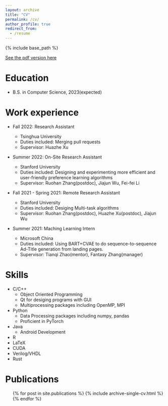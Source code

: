 ```yaml
---
layout: archive
title: "CV"
permalink: /cv/
author_profile: true
redirect_from:
  - /resume
---
```


{% include base_path %}

[See the pdf version here](https://github.com/gaojl19/gaojl19.github.io/files/JialuGao.pdf)


Education
======
* B.S. in Computer Science, 2023(expected)

Work experience
======
* Fall 2022: Research Assistant
  * Tsinghua University
  * Duties included: Merging pull requests
  * Supervisor: Huazhe Xu

* Summer 2022: On-Site Research Assistant
  * Stanford University
  * Duties included: Designing and experimenting more efficient and user-friendly preference learning algorithms
  * Supervisor: Ruohan Zhang(postdoc), Jiajun Wu, Fei-fei Li

* Fall 2021 - Spring 2021: Remote Research Assistant
  * Stanford University
  * Duties included: Desiging Multi-task algorithms
  * Supervisor: Ruohan Zhang(postdoc), Huazhe Xu(postdoc), Jiajun Wu

* Summer 2021: Maching Learning Intern
  * Microsoft China
  * Duties included: Using BART+CVAE to do sequence-to-sequence Ad-Title generation from landing pages.
  * Supervisor: Tianqi Zhao(mentor), Fantasy Zhang(manager)

  
Skills
======
* C/C++
    * Object Oriented Programming
    * Qt for desiging programs with GUI
    * Multiprocessing packages including OpenMP, MPI
* Python
  * Data Processing packages including numpy, pandas
  * Proficient in PyTorch
* Java
    * Android Development
* R
* LaTeX
* CUDA
* Verilog/VHDL
* Rust

Publications
======
  <ul>{% for post in site.publications %}
    {% include archive-single-cv.html %}
  {% endfor %}</ul>
  
  
  

